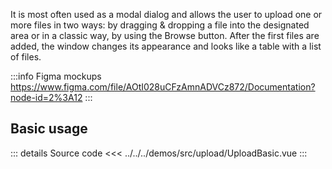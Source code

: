 It is most often used as a modal dialog and allows the user to upload one or more files in two ways: by dragging & dropping a file into the designated area or in a classic way, by using the Browse button. After the first files are added, the window changes its appearance and looks like a table with a list of files.

:::info Figma mockups
https://www.figma.com/file/AOtI028uCFzAmnADVCz872/Documentation?node-id=2%3A12
:::

## Basic usage

<UploadBasic />

::: details Source code
<<< ../../../demos/src/upload/UploadBasic.vue
:::

